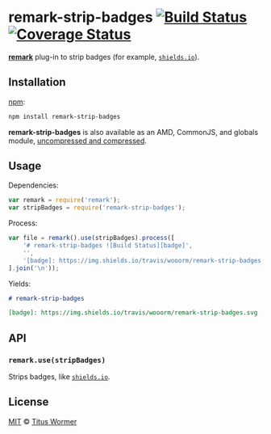 # remark-strip-badges [![Build Status][travis-badge]][travis] [![Coverage Status][codecov-badge]][codecov]

[**remark**][remark] plug-in to strip badges (for example,
[`shields.io`][shields]).

## Installation

[npm][npm-install]:

```bash
npm install remark-strip-badges
```

**remark-strip-badges** is also available as an AMD, CommonJS, and globals
module, [uncompressed and compressed][releases].

## Usage

Dependencies:

```javascript
var remark = require('remark');
var stripBadges = require('remark-strip-badges');
```

Process:

```javascript
var file = remark().use(stripBadges).process([
    '# remark-strip-badges ![Build Status][badge]',
    '',
    '[badge]: https://img.shields.io/travis/wooorm/remark-strip-badges.svg'
].join('\n'));
```

Yields:

```markdown
# remark-strip-badges 

[badge]: https://img.shields.io/travis/wooorm/remark-strip-badges.svg
```

## API

### `remark.use(stripBadges)`

Strips badges, like [`shields.io`][shields].

## License

[MIT][license] © [Titus Wormer][author]

<!-- Definitions -->

[travis-badge]: https://img.shields.io/travis/wooorm/remark-strip-badges.svg

[travis]: https://travis-ci.org/wooorm/remark-strip-badges

[codecov-badge]: https://img.shields.io/codecov/c/github/wooorm/remark-strip-badges.svg

[codecov]: https://codecov.io/github/wooorm/remark-strip-badges

[npm-install]: https://docs.npmjs.com/cli/install

[releases]: https://github.com/wooorm/remark-strip-badges/releases

[license]: LICENSE

[author]: http://wooorm.com

[remark]: https://github.com/wooorm/remark

[shields]: http://shields.io
